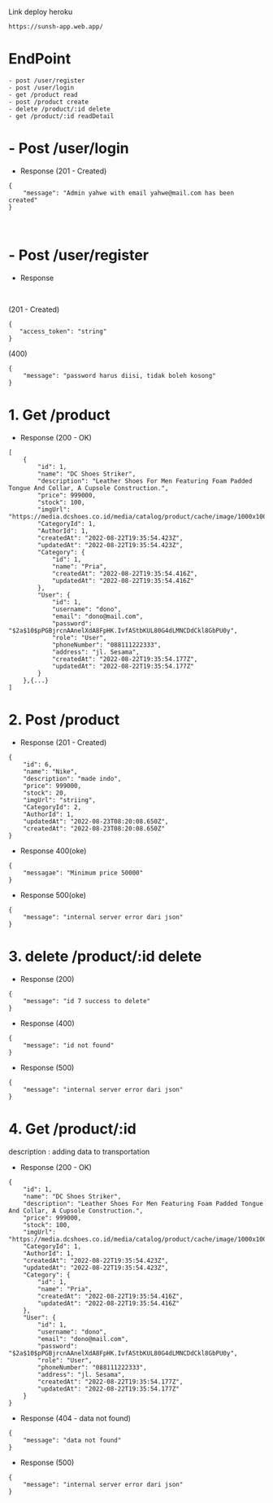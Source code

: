 Link deploy heroku
```
https://sunsh-app.web.app/
```


# EndPoint

```
- post /user/register
- post /user/login
- get /product read
- post /product create
- delete /product/:id delete
- get /product/:id readDetail
```
# - Post /user/login
 - Response (201 - Created)
```
{
    "message": "Admin yahwe with email yahwe@mail.com has been created"
}
```
<br>

 # - Post /user/register
 - Response 
 <br>
 
 (201 - Created)

 ```
{
    "access_token": "string"
}
 ```
(400)
```
{
    "message": "password harus diisi, tidak boleh kosong"
}
```
# 1. Get /product
 - Response (200 - OK)
```
[
    {
        "id": 1,
        "name": "DC Shoes Striker",
        "description": "Leather Shoes For Men Featuring Foam Padded Tongue And Collar, A Cupsole Construction.",
        "price": 999000,
        "stock": 100,
        "imgUrl": "https://media.dcshoes.co.id/media/catalog/product/cache/image/1000x1000/9df78eab33525d08d6e5fb8d27136e95/a/d/adys100624_dc_mens_striker_shoes_xksr_2_h.jpg",
        "CategoryId": 1,
        "AuthorId": 1,
        "createdAt": "2022-08-22T19:35:54.423Z",
        "updatedAt": "2022-08-22T19:35:54.423Z",
        "Category": {
            "id": 1,
            "name": "Pria",
            "createdAt": "2022-08-22T19:35:54.416Z",
            "updatedAt": "2022-08-22T19:35:54.416Z"
        },
        "User": {
            "id": 1,
            "username": "dono",
            "email": "dono@mail.com",
            "password": "$2a$10$pPGBjrcnAAnelXdA8FpHK.IvfAStbKUL80G4dLMNCDdCkl8GbPU0y",
            "role": "User",
            "phoneNumber": "088111222333",
            "address": "jl. Sesama",
            "createdAt": "2022-08-22T19:35:54.177Z",
            "updatedAt": "2022-08-22T19:35:54.177Z"
        }
    },{...}
]
```

# 2. Post /product
- Response (201 - Created) 
```
{
    "id": 6,
    "name": "Nike",
    "description": "made indo",
    "price": 999000,
    "stock": 20,
    "imgUrl": "striing",
    "CategoryId": 2,
    "AuthorId": 1,
    "updatedAt": "2022-08-23T08:20:08.650Z",
    "createdAt": "2022-08-23T08:20:08.650Z"
}

```

- Response 400(oke)

```
{
    "messagae": "Minimum price 50000"
}
```

- Response 500(oke)

```
{
    "message": "internal server error dari json"
}
```

# 3. delete /product/:id delete

- Response (200)

```
{
    "message": "id 7 success to delete"
}

```

- Response (400)

```
{
    "message": "id not found"
}
```

- Response (500)
  
```
{
    "message": "internal server error dari json"
}
```
# 4. Get /product/:id

description : adding data to transportation

- Response (200 - OK)

```
{
    "id": 1,
    "name": "DC Shoes Striker",
    "description": "Leather Shoes For Men Featuring Foam Padded Tongue And Collar, A Cupsole Construction.",
    "price": 999000,
    "stock": 100,
    "imgUrl": "https://media.dcshoes.co.id/media/catalog/product/cache/image/1000x1000/9df78eab33525d08d6e5fb8d27136e95/a/d/adys100624_dc_mens_striker_shoes_xksr_2_h.jpg",
    "CategoryId": 1,
    "AuthorId": 1,
    "createdAt": "2022-08-22T19:35:54.423Z",
    "updatedAt": "2022-08-22T19:35:54.423Z",
    "Category": {
        "id": 1,
        "name": "Pria",
        "createdAt": "2022-08-22T19:35:54.416Z",
        "updatedAt": "2022-08-22T19:35:54.416Z"
    },
    "User": {
        "id": 1,
        "username": "dono",
        "email": "dono@mail.com",
        "password": "$2a$10$pPGBjrcnAAnelXdA8FpHK.IvfAStbKUL80G4dLMNCDdCkl8GbPU0y",
        "role": "User",
        "phoneNumber": "088111222333",
        "address": "jl. Sesama",
        "createdAt": "2022-08-22T19:35:54.177Z",
        "updatedAt": "2022-08-22T19:35:54.177Z"
    }
}
```

- Response (404 - data not found)

```
{
    "message": "data not found"
}
```

- Response (500)

```
{
    "message": "internal server error dari json"
}
```